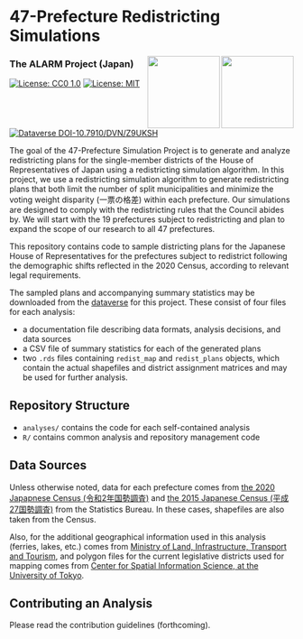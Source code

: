 # 47-Prefecture Redistricting Simulations

<img src="https://alarm-redist.github.io/assets/alarm_256_tr.png" align="right" height=128>
<img src="https://alarm-redist.github.io/assets/fifty_states_256_tr.png" align="right" height=128>

### The ALARM Project (Japan)

[![License: CC0 1.0](https://img.shields.io/badge/Data%20License-Public%20domain-lightgrey.svg)](https://creativecommons.org/publicdomain/zero/1.0/)
[![License: MIT](https://img.shields.io/badge/Software%20License-MIT-yellow.svg)](https://opensource.org/licenses/MIT)
[![Dataverse DOI-10.7910/DVN/Z9UKSH](<https://img.shields.io/badge/Dataverse DOI-10.7910/DVN/Z9UKSH-orange>)](https://doi.org/10.7910/DVN/Z9UKSH)

The goal of the 47-Prefecture Simulation Project is to generate and analyze redistricting plans for the single-member districts of the House of Representatives of Japan using a redistricting simulation algorithm. 
In this project, we use a redistricting simulation algorithm to generate redistricting plans that both limit the number of split municipalities and minimize the voting weight disparity (一票の格差) within each prefecture. 
Our simulations are designed to comply with the redistricting rules that the Council abides by. 
We will start with the 19 prefectures subject to redistricting and plan to expand the scope of our research to all 47 prefectures.

This repository contains code to sample districting plans for the Japanese House of Representatives for the prefectures subject to redistrict following the demographic shifts reflected in the 2020 Census, according to relevant legal requirements.

The sampled plans and accompanying summary statistics may be downloaded from
the [dataverse](https://doi.org/10.7910/DVN/Z9UKSH)
for this project. These consist of four files for each analysis:
- a documentation file describing data formats, analysis decisions, and data sources
- a CSV file of summary statistics for each of the generated plans
- two `.rds` files containing `redist_map` and `redist_plans` objects, which
contain the actual shapefiles and district assignment matrices and may be used
for further analysis.

## Repository Structure

- `analyses/` contains the code for each self-contained analysis
- `R/` contains common analysis and repository management code

## Data Sources

Unless otherwise noted, data for each prefecture comes from [the 2020 Japapnese Census (令和2年国勢調査)](https://www.e-stat.go.jp/stat-search/files?page=1&toukei=00200521&tstat=000001136464&cycle=0&tclass1=000001136472) 
and [the 2015 Japanese Census (平成27国勢調査)](https://www.e-stat.go.jp/stat-search/files?page=1&toukei=00200521&tstat=000001080615) from the Statistics Bureau.
In these cases, shapefiles are also taken from the Census.

Also, for the additional geographical information used in this analysis (ferries, lakes, etc.)  comes from [Ministry of Land, Infrastructure, Transport and Tourism](https://nlftp.mlit.go.jp/ksj/index.html), 
and polygon files for the current legislative districts used for mapping comes from [Center for Spatial Information Science, at the University of Tokyo](https://home.csis.u-tokyo.ac.jp/~nishizawa/senkyoku/). 

## Contributing an Analysis
Please read the contribution guidelines (forthcoming).
